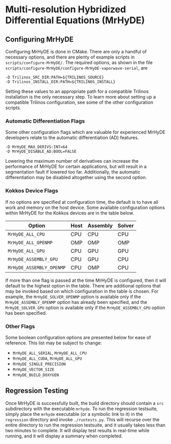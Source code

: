 # Multi-resolution Hybridized Differential Equations (MrHyDE)

## Configuring MrHyDE
Configuring MrHyDE is done in CMake. 
There are only a handful of necessary options, and there are plenty of example scripts in `scripts/configure-MrHyDE/`.
The required options, as shown in the file `scripts/configure-MrHyDE/configure-MrHyDE-vaporwave-serial`, are 
```
-D Trilinos_SRC_DIR:PATH=${TRILINOS_SOURCE}
-D Trilinos_INSTALL_DIR:PATH=${TRILINOS_INSTALL}
```
Setting these values to an appropriate path for a compatible Trilinos installation is the only necessary step. 
To learn more about setting up a compatible Trilinos configuration, see some of the other configuration scripts.

### Automatic Differentiation Flags
Some other configuration flags which are valuable for experienced MrHyDE developers relate to the automatic differentiation (AD) features.
```
-D MrHyDE_MAX_DERIVS:INT=64
-D MrHyDE_DISABLE_AD:BOOL=FALSE
```
Lowering the maximum number of derivatives can increase the performance of MrHyDE for certain applications, but will result in a segmentation fault if lowered too far. Additionally, the automatic differentiation may be disabled altogether using the second option.

### Kokkos Device Flags
If no options are specified at configuration time, the default is to have all work and memory on the host device. 
Some available configuration options within MrHyDE for the Kokkos devices are in the table below. 

Option                   | Host | Assembly |Solver
-------------------------|------|----------|------
`MrHyDE_ALL_CPU`         | CPU  | CPU      | CPU
`MrHyDE_ALL_OPENMP`      | OMP  | OMP      | OMP
`MrHyDE_ALL_GPU`         | CPU  | GPU      | GPU
`MrHyDE_ASSEMBLY_GPU`    | CPU  | GPU      | CPU
`MrHyDE_ASSEMBLY_OPENMP` | CPU  | OMP      | CPU

If more than one flag is passed at the time MrHyDE is configured, then it will default to the highest option in the table. 
There are additional options that may be invoked based on which configuration in the table is chosen. 
For example, the `MrHyDE_SOLVER_OPENMP` option is available only if the `MrHyDE_ASSEMBLY_OPENMP` option has already been specified, and the `MrHyDE_SOLVER_GPU` option is available only if the `MrHyDE_ASSEMBLY_GPU` option has been specified.

### Other Flags
Some boolean configuration options are presented below for ease of reference. This list may be subject to change:
 - `MrHyDE_ALL_SERIAL`, `MrHyDE_ALL_CPU`
 - `MrHyDE_ALL_CUDA`, `MrHyDE_ALL_GPU`
 - `MrHyDE_SINGLE_PRECISION`
 - `MrHyDE_VECTOR_SIZE`
 - `MrHyDE_BUILD_DOXYGEN`

## Regression Testing
Once MrHyDE is successfully built, the build directory should contain a `src` subdirectory with the executable `mrhyde`.
To run the regression testsuite, simply place the `mrhyde` executable (or a symbolic link to it) in the `regression` directory and invoke `./runtests.py`.
This will recurse over the entire directory to run the regression testsuite, and it usually takes less than two minutes to complete.
It will display test results in real-time while running, and it will display a summary when completed.
